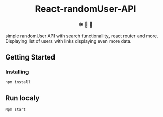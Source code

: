 
<h1 align="center">
  React-randomUser-API
</h1>

<h3 align="center">
  ⚛️ 📄 🚀
</h3>

simple randomUser API with search functionallity, react router and more. Displaying list of users with links displaying even more data.


## Getting Started

### Installing

```
npm install
```

## Run localy

```
Npm start
```
